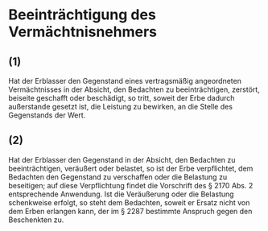# Beeinträchtigung des Vermächtnisnehmers



## (1)

 Hat der Erblasser den Gegenstand eines vertragsmäßig angeordneten Vermächtnisses in der Absicht, den Bedachten zu beeinträchtigen, zerstört, beiseite geschafft oder beschädigt, so tritt, soweit der Erbe dadurch außerstande gesetzt ist, die Leistung zu bewirken, an die Stelle des Gegenstands der Wert.

## (2)

 Hat der Erblasser den Gegenstand in der Absicht, den Bedachten zu beeinträchtigen, veräußert oder belastet, so ist der Erbe verpflichtet, dem Bedachten den Gegenstand zu verschaffen oder die Belastung zu beseitigen; auf diese Verpflichtung findet die Vorschrift des § 2170 Abs. 2 entsprechende Anwendung. Ist die Veräußerung oder die Belastung schenkweise erfolgt, so steht dem Bedachten, soweit er Ersatz nicht von dem Erben erlangen kann, der im § 2287 bestimmte Anspruch gegen den Beschenkten zu. 

